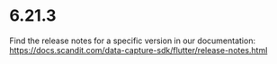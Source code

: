 
# 6.21.3

Find the release notes for a specific version in our documentation: https://docs.scandit.com/data-capture-sdk/flutter/release-notes.html
